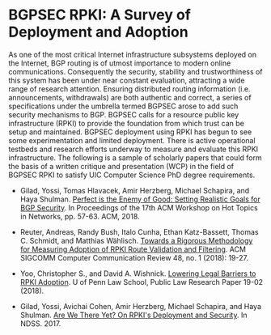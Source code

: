 # BGPSEC RPKI: A Survey of Deployment and Adoption

As one of the most critical Internet infrastructure subsystems deployed on the
Internet, BGP routing is of utmost importance to modern online communications.
Consequently the security, stability and trustworthiness of this system has
been under near constant evaluation, attracting a wide range of research
attention.  Ensuring distributed routing information (i.e. announcements,
withdrawals) are both authentic and correct, a series of specifications under
the umbrella termed BGPSEC arose to add such security mechanisms to BGP.
BGPSEC calls for a resource public key infrastructure (RPKI) to provide the
foundation from which trust can be setup and maintained.  BGPSEC deployment
using RPKI has begun to see some experimentation and limited deployment.  There
is active operational testbeds and research efforts underway to measure and
evaluate this RPKI infrastructure.  The following is a sample of scholarly
papers that could form the basis of a written critique and presentation (WCP)
in the field of BGPSEC RPKI to satisfy UIC Computer Science PhD degree
requirements.

* Gilad, Yossi, Tomas Hlavacek, Amir Herzberg, Michael Schapira, and Haya Shulman.  [Perfect is the Enemy of Good: Setting Realistic Goals for BGP Security](www.cs.huji.ac.il/~schapiram/DISCO__HotNets.pdf).  In Proceedings of the 17th ACM Workshop on Hot Topics in Networks, pp. 57-63. ACM, 2018.

* Reuter, Andreas, Randy Bush, Italo Cunha, Ethan Katz-Bassett, Thomas C. Schmidt, and Matthias Wählisch.  [Towards a Rigorous Methodology for Measuring Adoption of RPKI Route Validation and Filtering](https://dl.acm.org/citation.cfm?id=3211856).  ACM SIGCOMM Computer Communication Review 48, no. 1 (2018): 19-27.

* Yoo, Christopher S., and David A. Wishnick.  [Lowering Legal Barriers to RPKI Adoption](https://papers.ssrn.com/sol3/Papers.cfm?abstract_id=3308619).  U of Penn Law School, Public Law Research Paper 19-02 (2018).

* Gilad, Yossi, Avichai Cohen, Amir Herzberg, Michael Schapira, and Haya Shulman.  [Are We There Yet? On RPKI's Deployment and Security](https://www.ndss-symposium.org/wp-content/uploads/sites/25/2017/09/ndss2017_06A-3_Gilad_paper.pdf).  In NDSS. 2017.
